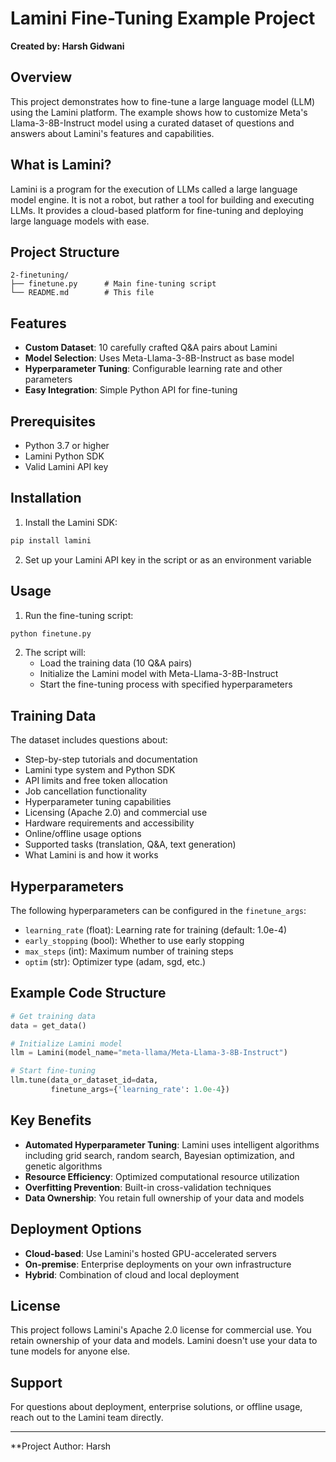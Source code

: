 # Lamini Fine-Tuning Example Project

**Created by: Harsh Gidwani**

## Overview

This project demonstrates how to fine-tune a large language model (LLM) using the Lamini platform. The example shows how to customize Meta's Llama-3-8B-Instruct model using a curated dataset of questions and answers about Lamini's features and capabilities.

## What is Lamini?

Lamini is a program for the execution of LLMs called a large language model engine. It is not a robot, but rather a tool for building and executing LLMs. It provides a cloud-based platform for fine-tuning and deploying large language models with ease.

## Project Structure

```
2-finetuning/
├── finetune.py      # Main fine-tuning script
└── README.md        # This file
```

## Features

- **Custom Dataset**: 10 carefully crafted Q&A pairs about Lamini
- **Model Selection**: Uses Meta-Llama-3-8B-Instruct as base model
- **Hyperparameter Tuning**: Configurable learning rate and other parameters
- **Easy Integration**: Simple Python API for fine-tuning

## Prerequisites

- Python 3.7 or higher
- Lamini Python SDK
- Valid Lamini API key

## Installation

1. Install the Lamini SDK:
```bash
pip install lamini
```

2. Set up your Lamini API key in the script or as an environment variable

## Usage

1. Run the fine-tuning script:
```bash
python finetune.py
```

2. The script will:
   - Load the training data (10 Q&A pairs)
   - Initialize the Lamini model with Meta-Llama-3-8B-Instruct
   - Start the fine-tuning process with specified hyperparameters

## Training Data

The dataset includes questions about:
- Step-by-step tutorials and documentation
- Lamini type system and Python SDK
- API limits and free token allocation
- Job cancellation functionality
- Hyperparameter tuning capabilities
- Licensing (Apache 2.0) and commercial use
- Hardware requirements and accessibility
- Online/offline usage options
- Supported tasks (translation, Q&A, text generation)
- What Lamini is and how it works

## Hyperparameters

The following hyperparameters can be configured in the `finetune_args`:

- `learning_rate` (float): Learning rate for training (default: 1.0e-4)
- `early_stopping` (bool): Whether to use early stopping
- `max_steps` (int): Maximum number of training steps
- `optim` (str): Optimizer type (adam, sgd, etc.)

## Example Code Structure

```python
# Get training data
data = get_data()

# Initialize Lamini model
llm = Lamini(model_name="meta-llama/Meta-Llama-3-8B-Instruct")

# Start fine-tuning
llm.tune(data_or_dataset_id=data,
         finetune_args={'learning_rate': 1.0e-4})
```

## Key Benefits

- **Automated Hyperparameter Tuning**: Lamini uses intelligent algorithms including grid search, random search, Bayesian optimization, and genetic algorithms
- **Resource Efficiency**: Optimized computational resource utilization
- **Overfitting Prevention**: Built-in cross-validation techniques
- **Data Ownership**: You retain full ownership of your data and models

## Deployment Options

- **Cloud-based**: Use Lamini's hosted GPU-accelerated servers
- **On-premise**: Enterprise deployments on your own infrastructure
- **Hybrid**: Combination of cloud and local deployment

## License

This project follows Lamini's Apache 2.0 license for commercial use. You retain ownership of your data and models. Lamini doesn't use your data to tune models for anyone else.

## Support

For questions about deployment, enterprise solutions, or offline usage, reach out to the Lamini team directly.

---

**Project Author: Harsh